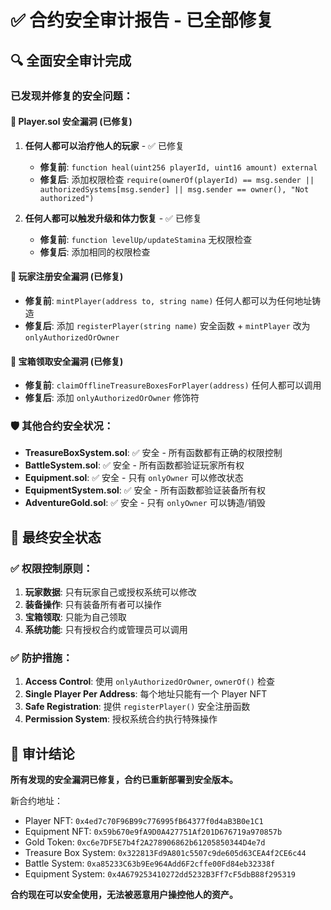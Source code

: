 # ✅ 合约安全审计报告 - 已全部修复

## 🔍 全面安全审计完成

### 已发现并修复的安全问题：

#### 🔴 Player.sol 安全漏洞 (已修复)

1. **任何人都可以治疗他人的玩家** - ✅ 已修复
   - **修复前**: `function heal(uint256 playerId, uint16 amount) external`
   - **修复后**: 添加权限检查 `require(ownerOf(playerId) == msg.sender || authorizedSystems[msg.sender] || msg.sender == owner(), "Not authorized")`

2. **任何人都可以触发升级和体力恢复** - ✅ 已修复
   - **修复前**: `function levelUp/updateStamina` 无权限检查
   - **修复后**: 添加相同的权限检查

#### 🔴 玩家注册安全漏洞 (已修复)
   - **修复前**: `mintPlayer(address to, string name)` 任何人都可以为任何地址铸造
   - **修复后**: 添加 `registerPlayer(string name)` 安全函数 + `mintPlayer` 改为 `onlyAuthorizedOrOwner`

#### 🔴 宝箱领取安全漏洞 (已修复)
   - **修复前**: `claimOfflineTreasureBoxesForPlayer(address)` 任何人都可以调用
   - **修复后**: 添加 `onlyAuthorizedOrOwner` 修饰符

### 🛡️ 其他合约安全状况：

- **TreasureBoxSystem.sol**: ✅ 安全 - 所有函数都有正确的权限控制
- **BattleSystem.sol**: ✅ 安全 - 所有函数都验证玩家所有权
- **Equipment.sol**: ✅ 安全 - 只有 `onlyOwner` 可以修改状态
- **EquipmentSystem.sol**: ✅ 安全 - 所有函数都验证装备所有权
- **AdventureGold.sol**: ✅ 安全 - 只有 `onlyOwner` 可以铸造/销毁

## 🔐 最终安全状态

### ✅ 权限控制原则：
1. **玩家数据**: 只有玩家自己或授权系统可以修改
2. **装备操作**: 只有装备所有者可以操作
3. **宝箱领取**: 只能为自己领取
4. **系统功能**: 只有授权合约或管理员可以调用

### ✅ 防护措施：
1. **Access Control**: 使用 `onlyAuthorizedOrOwner`, `ownerOf()` 检查
2. **Single Player Per Address**: 每个地址只能有一个 Player NFT
3. **Safe Registration**: 提供 `registerPlayer()` 安全注册函数
4. **Permission System**: 授权系统合约执行特殊操作

## 🎯 审计结论

**所有发现的安全漏洞已修复，合约已重新部署到安全版本。**

新合约地址：
- Player NFT: `0x4ed7c70F96B99c776995fB64377f0d4aB3B0e1C1`
- Equipment NFT: `0x59b670e9fA9D0A427751Af201D676719a970857b`
- Gold Token: `0xc6e7DF5E7b4f2A278906862b61205850344D4e7d`
- Treasure Box System: `0x322813Fd9A801c5507c9de605d63CEA4f2CE6c44`
- Battle System: `0xa85233C63b9Ee964Add6F2cffe00Fd84eb32338f`
- Equipment System: `0x4A679253410272dd5232B3Ff7cF5dbB88f295319`

**合约现在可以安全使用，无法被恶意用户操控他人的资产。**